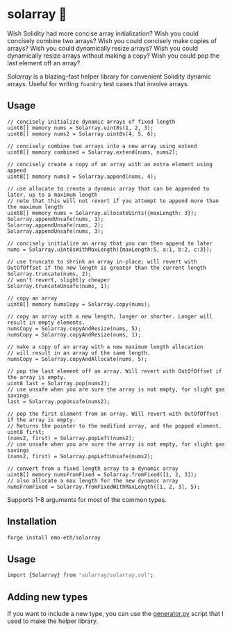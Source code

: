 # solarray 🥀

Wish Solidity had more concise array initialization?
Wish you could concisely combine two arrays?
Wish you could concisely make copies of arrays?
Wish you could dynamically resize arrays?
Wish you could dynamically resize arrays without making a copy?
Wish you could pop the last element off an array?


*Solarray* is a blazing-fast helper library for convenient Solidity dynamic arrays. Useful for writing `foundry` test cases that involve arrays.

## Usage

```solidity
// concisely initialize dynamic arrays of fixed length
uint8[] memory nums = Solarray.uint8s(1, 2, 3);
uint8[] memory nums2 = Solarray.uint8s(4, 5, 6);

// concisely combine two arrays into a new array using extend
uint8[] memory combined = Solarray.extend(nums, nums2);

// concisely create a copy of an array with an extra element using append
uint8[] memory nums3 = Solarray.append(nums, 4);

// use allocate to create a dynamic array that can be appended to later, up to a maximum length
// note that this will not revert if you attempt to append more than the maximum length
uint8[] memory nums = Solarray.allocateUints({maxLength: 3});
Solarray.appendUnsafe(nums, 1);
Solarray.appendUnsafe(nums, 2);
Solarray.appendUnsafe(nums, 3);

// concisely initialize an array that you can then append to later
nums = Solarray.uint8sWithMaxLength({maxLength:5, a:1, b:2, c:3});

// use truncate to shrink an array in-place; will revert with OutOfOffset if the new length is greater than the current length
Solarray.truncate(nums, 2);
// won't revert, slightly cheaper
Solarray.truncateUnsafe(nums, 1);

// copy an array
uint8[] memory numsCopy = Solarray.copy(nums);

// copy an array with a new length, longer or shorter. Longer will result in empty elements.
numsCopy = Solarray.copyAndResize(nums, 5);
numsCopy = Solarray.copyAndResize(nums, 1);

// make a copy of an array with a new maximum length allocation
// will result in an array of the same length.
numsCopy = Solarray.copyAndAllocate(nums, 5);

// pop the last element off an array. Will revert with OutOfOffset if the array is empty.
uint8 last = Solarray.pop(nums2);
// use unsafe when you are sure the array is not empty, for slight gas savings
last = Solarray.popUnsafe(nums2);

// pop the first element from an array. Will revert with OutOfOffset if the array is empty.
// Returns the pointer to the modified array, and the popped element.
uint8 first;
(nums2, first) = Solarray.popLeft(nums2);
// use unsafe when you are sure the array is not empty, for slight gas savings
(nums2, first) = Solarray.popLeftUnsafe(nums2);

// convert from a fixed length array to a dynamic array
uint8[] memory numsFromFixed = Solarray.fromFixed([1, 2, 3]);
// also allocate a max length for the new dynamic array
numsFromFixed = Solarray.fromFixedWithMaxLength([1, 2, 3], 5);
```

Supports 1-8 arguments for most of the common types.

## Installation

```sh
forge install emo-eth/solarray
```

## Usage

```sh
import {Solarray} from "solarray/solarray.sol";
```

## Adding new types

If you want to include a new type, you can use the [generator.py](https://github.com/emo-eth/solarray/blob/master/generator.py) script that
I used to make the helper library.
